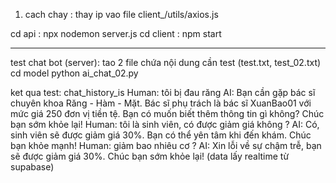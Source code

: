 1. cach chay :
    thay ip vao file client_/utils/axios.js

cd api : npx nodemon server.js
cd client : npm start

----
test chat bot (server):
tao 2 file chứa nội dung cần test (test.txt, test_02.txt)
cd model
python ai_chat_02.py


ket qua test:
chat_history_is Human: tôi bị đau răng
AI: Bạn cần gặp bác sĩ chuyên khoa Răng - Hàm - Mặt. Bác sĩ phụ trách là bác sĩ XuanBao01 với mức giá 250 đơn vị tiền tệ. Bạn có muốn biết thêm thông tin gì không? Chúc bạn sớm khỏe lại!
Human: tôi là sinh viên, có được giảm giá không ?
AI: Có, sinh viên sẽ được giảm giá 30%. Bạn có thể yên tâm khi đến khám. Chúc bạn khỏe mạnh!
Human: giảm bao nhiêu cơ ?
AI: Xin lỗi về sự chậm trễ, bạn sẽ được giảm giá 30%. Chúc bạn sớm khỏe lại!
(data lấy realtime từ supabase)